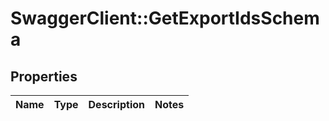 # SwaggerClient::GetExportIdsSchema

## Properties
Name | Type | Description | Notes
------------ | ------------- | ------------- | -------------

